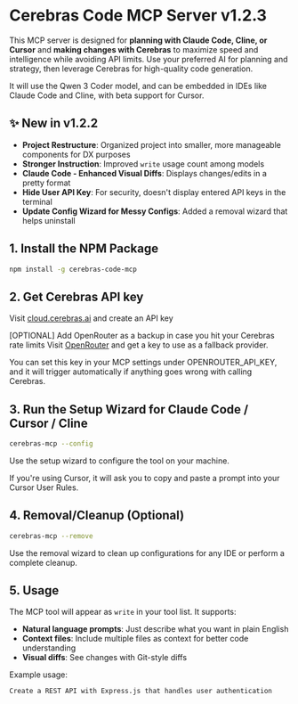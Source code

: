 # Cerebras Code MCP Server v1.2.3

This MCP server is designed for **planning with Claude Code, Cline, or Cursor** and **making changes with Cerebras** to maximize speed and intelligence while avoiding API limits. Use your preferred AI for planning and strategy, then leverage Cerebras for high-quality code generation.

It will use the Qwen 3 Coder model, and can be embedded in IDEs like Claude Code and Cline, with beta support for Cursor.

## ✨ New in v1.2.2

- **Project Restructure**: Organized project into smaller, more manageable components for DX purposes
- **Stronger Instruction**: Improved `write` usage count among models
- **Claude Code - Enhanced Visual Diffs**: Displays changes/edits in a pretty format
- **Hide User API Key**: For security, doesn't display entered API keys in the terminal
- **Update Config Wizard for Messy Configs**: Added a removal wizard that helps uninstall

## 1. Install the NPM Package
```bash
npm install -g cerebras-code-mcp
```

## 2. Get Cerebras API key
Visit [cloud.cerebras.ai](https://cloud.cerebras.ai) and create an API key

[OPTIONAL] Add OpenRouter as a backup in case you hit your Cerebras rate limits
Visit [OpenRouter](https://openrouter.ai/) and get a key to use as a fallback provider.

You can set this key in your MCP settings under OPENROUTER_API_KEY, and it will trigger automatically if anything goes wrong with calling Cerebras.


## 3. Run the Setup Wizard for Claude Code / Cursor / Cline
```bash
cerebras-mcp --config
```

Use the setup wizard to configure the tool on your machine.

If you're using Cursor, it will ask you to copy and paste a prompt into your Cursor User Rules.

## 4. Removal/Cleanup (Optional)
```bash
cerebras-mcp --remove
```

Use the removal wizard to clean up configurations for any IDE or perform a complete cleanup.

## 5. Usage

The MCP tool will appear as `write` in your tool list. It supports:

- **Natural language prompts**: Just describe what you want in plain English
- **Context files**: Include multiple files as context for better code understanding
- **Visual diffs**: See changes with Git-style diffs

Example usage:
```
Create a REST API with Express.js that handles user authentication
```